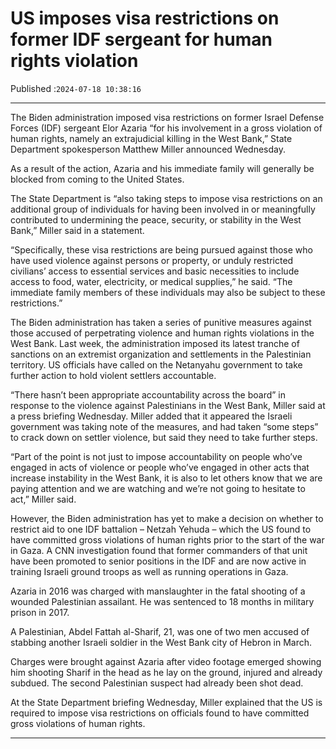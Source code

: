 # US imposes visa restrictions on former IDF sergeant for human rights violation

Published :`2024-07-18 10:38:16`

---

The Biden administration imposed visa restrictions on former Israel Defense Forces (IDF) sergeant Elor Azaria “for his involvement in a gross violation of human rights, namely an extrajudicial killing in the West Bank,” State Department spokesperson Matthew Miller announced Wednesday.

As a result of the action, Azaria and his immediate family will generally be blocked from coming to the United States.

The State Department is “also taking steps to impose visa restrictions on an additional group of individuals for having been involved in or meaningfully contributed to undermining the peace, security, or stability in the West Bank,” Miller said in a statement.

“Specifically, these visa restrictions are being pursued against those who have used violence against persons or property, or unduly restricted civilians’ access to essential services and basic necessities to include access to food, water, electricity, or medical supplies,” he said. “The immediate family members of these individuals may also be subject to these restrictions.”

The Biden administration has taken a series of punitive measures against those accused of perpetrating violence and human rights violations in the West Bank. Last week, the administration imposed its latest tranche of sanctions on an extremist organization and settlements in the Palestinian territory. US officials have called on the Netanyahu government to take further action to hold violent settlers accountable.

“There hasn’t been appropriate accountability across the board” in response to the violence against Palestinians in the West Bank, Miller said at a press briefing Wednesday. Miller added that it appeared the Israeli government was taking note of the measures, and had taken “some steps” to crack down on settler violence, but said they need to take further steps.

“Part of the point is not just to impose accountability on people who’ve engaged in acts of violence or people who’ve engaged in other acts that increase instability in the West Bank, it is also to let others know that we are paying attention and we are watching and we’re not going to hesitate to act,” Miller said.

However, the Biden administration has yet to make a decision on whether to restrict aid to one IDF battalion – Netzah Yehuda – which the US found to have committed gross violations of human rights prior to the start of the war in Gaza. A CNN investigation found that former commanders of that unit have been promoted to senior positions in the IDF and are now active in training Israeli ground troops as well as running operations in Gaza.

Azaria in 2016 was charged with manslaughter in the fatal shooting of a wounded Palestinian assailant. He was sentenced to 18 months in military prison in 2017.

A Palestinian, Abdel Fattah al-Sharif, 21, was one of two men accused of stabbing another Israeli soldier in the West Bank city of Hebron in March.

Charges were brought against Azaria after video footage emerged showing him shooting Sharif in the head as he lay on the ground, injured and already subdued. The second Palestinian suspect had already been shot dead.

At the State Department briefing Wednesday, Miller explained that the US is required to impose visa restrictions on officials found to have committed gross violations of human rights.

---

